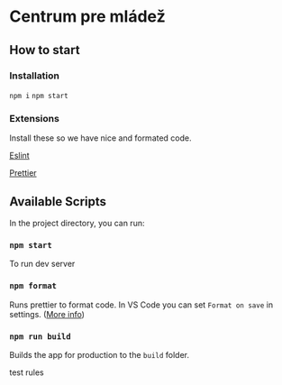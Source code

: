 # Centrum pre mládež

## How to start

### Installation
`npm i`
`npm start`

### Extensions
Install these so we have nice and formated code.

[Eslint](https://marketplace.visualstudio.com/items?itemName=dbaeumer.vscode-eslint)

[Prettier](https://marketplace.visualstudio.com/items?itemName=esbenp.prettier-vscode)
## Available Scripts

In the project directory, you can run:
### `npm start`
To run dev server
### `npm format`
Runs prettier to format code. In VS Code you can set `Format on save` in settings. ([More info](https://www.digitalocean.com/community/tutorials/code-formatting-with-prettier-in-visual-studio-code))
### `npm run build`

Builds the app for production to the `build` folder.

test rules